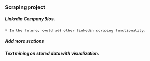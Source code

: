 ### Scraping project

##### Linkedin Company Bios.
    * In the future, could add other linkedin scraping functionality.

##### Add more sections

##### Text mining on stored data with visualization.
